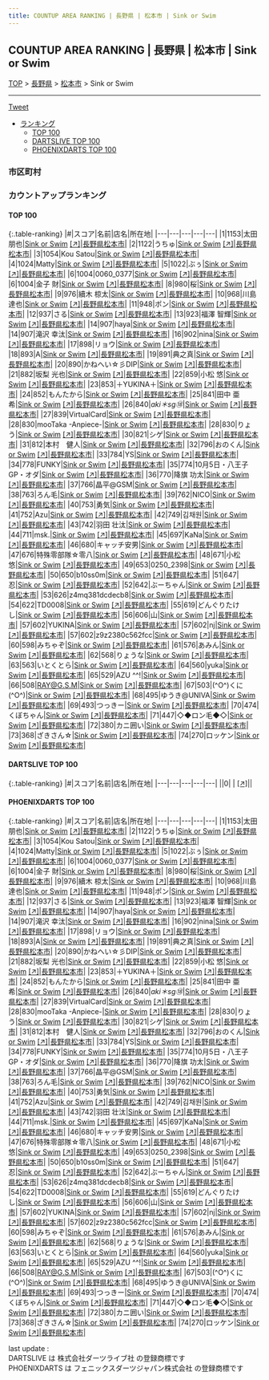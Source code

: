 ```yaml
---
title: COUNTUP AREA RANKING | 長野県 | 松本市 | Sink or Swim
---
```

## COUNTUP AREA RANKING | 長野県 | 松本市 | Sink or Swim

[TOP](/darts/rank/) > [長野県](/darts/rank/長野県/) > [松本市](/darts/rank/長野県/松本市/) > Sink or Swim

___

<a href="https://twitter.com/share?ref_src=twsrc%5Etfw" data-text="COUNTUP AREA RANKING | 長野県松本市Sink or Swim" class="twitter-share-button" data-hashtags="DARTSLIVE,PHOENIXDARTS,darts,ダーツ" data-show-count="false">Tweet</a>

* [ランキング](#カウントアップランキング)
    * [TOP 100](#top-100)
    * [DARTSLIVE TOP 100](#dartslive-top-100)
    * [PHOENIXDARTS TOP 100](#phoenixdarts-top-100)

### 市区町村

<ul>

</ul>

### カウントアップランキング

#### TOP 100



{:.table-ranking}
|#|スコア|名前|店名|所在地|
|---|---|---|---|---|
|1|1153|<span class="rank-name-pd"><span class="pro-icon-pd"></span>太田 朋也</span>|<a href="/darts/rank/shops/8727.html">Sink or Swim</a> <a href="https://vs.phoenixdarts.com/jp/shop/shopDetailInfo/s_8727?s_seq=8727">[↗]</a>|<a href="/darts/rank/長野県/松本市">長野県松本市</a>|
|2|1122|<span class="rank-name-pd">うちゅ</span>|<a href="/darts/rank/shops/8727.html">Sink or Swim</a> <a href="https://vs.phoenixdarts.com/jp/shop/shopDetailInfo/s_8727?s_seq=8727">[↗]</a>|<a href="/darts/rank/長野県/松本市">長野県松本市</a>|
|3|1054|<span class="rank-name-pd">Kou Satou</span>|<a href="/darts/rank/shops/8727.html">Sink or Swim</a> <a href="https://vs.phoenixdarts.com/jp/shop/shopDetailInfo/s_8727?s_seq=8727">[↗]</a>|<a href="/darts/rank/長野県/松本市">長野県松本市</a>|
|4|1024|<span class="rank-name-pd">Matty</span>|<a href="/darts/rank/shops/8727.html">Sink or Swim</a> <a href="https://vs.phoenixdarts.com/jp/shop/shopDetailInfo/s_8727?s_seq=8727">[↗]</a>|<a href="/darts/rank/長野県/松本市">長野県松本市</a>|
|5|1022|<span class="rank-name-pd">ぶぅ</span>|<a href="/darts/rank/shops/8727.html">Sink or Swim</a> <a href="https://vs.phoenixdarts.com/jp/shop/shopDetailInfo/s_8727?s_seq=8727">[↗]</a>|<a href="/darts/rank/長野県/松本市">長野県松本市</a>|
|6|1004|<span class="rank-name-pd">0060_0377</span>|<a href="/darts/rank/shops/8727.html">Sink or Swim</a> <a href="https://vs.phoenixdarts.com/jp/shop/shopDetailInfo/s_8727?s_seq=8727">[↗]</a>|<a href="/darts/rank/長野県/松本市">長野県松本市</a>|
|6|1004|<span class="rank-name-pd">金子 財</span>|<a href="/darts/rank/shops/8727.html">Sink or Swim</a> <a href="https://vs.phoenixdarts.com/jp/shop/shopDetailInfo/s_8727?s_seq=8727">[↗]</a>|<a href="/darts/rank/長野県/松本市">長野県松本市</a>|
|8|980|<span class="rank-name-pd">桜</span>|<a href="/darts/rank/shops/8727.html">Sink or Swim</a> <a href="https://vs.phoenixdarts.com/jp/shop/shopDetailInfo/s_8727?s_seq=8727">[↗]</a>|<a href="/darts/rank/長野県/松本市">長野県松本市</a>|
|9|976|<span class="rank-name-pd"><span class="pro-icon-pd"></span>續木 椋太</span>|<a href="/darts/rank/shops/8727.html">Sink or Swim</a> <a href="https://vs.phoenixdarts.com/jp/shop/shopDetailInfo/s_8727?s_seq=8727">[↗]</a>|<a href="/darts/rank/長野県/松本市">長野県松本市</a>|
|10|968|<span class="rank-name-pd">川島 達也</span>|<a href="/darts/rank/shops/8727.html">Sink or Swim</a> <a href="https://vs.phoenixdarts.com/jp/shop/shopDetailInfo/s_8727?s_seq=8727">[↗]</a>|<a href="/darts/rank/長野県/松本市">長野県松本市</a>|
|11|948|<span class="rank-name-pd">ポン</span>|<a href="/darts/rank/shops/8727.html">Sink or Swim</a> <a href="https://vs.phoenixdarts.com/jp/shop/shopDetailInfo/s_8727?s_seq=8727">[↗]</a>|<a href="/darts/rank/長野県/松本市">長野県松本市</a>|
|12|937|<span class="rank-name-pd">さる</span>|<a href="/darts/rank/shops/8727.html">Sink or Swim</a> <a href="https://vs.phoenixdarts.com/jp/shop/shopDetailInfo/s_8727?s_seq=8727">[↗]</a>|<a href="/darts/rank/長野県/松本市">長野県松本市</a>|
|13|923|<span class="rank-name-pd"><span class="pro-icon-pd"></span>福澤 智輝</span>|<a href="/darts/rank/shops/8727.html">Sink or Swim</a> <a href="https://vs.phoenixdarts.com/jp/shop/shopDetailInfo/s_8727?s_seq=8727">[↗]</a>|<a href="/darts/rank/長野県/松本市">長野県松本市</a>|
|14|907|<span class="rank-name-pd">haya</span>|<a href="/darts/rank/shops/8727.html">Sink or Swim</a> <a href="https://vs.phoenixdarts.com/jp/shop/shopDetailInfo/s_8727?s_seq=8727">[↗]</a>|<a href="/darts/rank/長野県/松本市">長野県松本市</a>|
|14|907|<span class="rank-name-pd"><span class="pro-icon-pd"></span>滝沢 幸汰</span>|<a href="/darts/rank/shops/8727.html">Sink or Swim</a> <a href="https://vs.phoenixdarts.com/jp/shop/shopDetailInfo/s_8727?s_seq=8727">[↗]</a>|<a href="/darts/rank/長野県/松本市">長野県松本市</a>|
|16|902|<span class="rank-name-pd">nina</span>|<a href="/darts/rank/shops/8727.html">Sink or Swim</a> <a href="https://vs.phoenixdarts.com/jp/shop/shopDetailInfo/s_8727?s_seq=8727">[↗]</a>|<a href="/darts/rank/長野県/松本市">長野県松本市</a>|
|17|898|<span class="rank-name-pd">リョウ</span>|<a href="/darts/rank/shops/8727.html">Sink or Swim</a> <a href="https://vs.phoenixdarts.com/jp/shop/shopDetailInfo/s_8727?s_seq=8727">[↗]</a>|<a href="/darts/rank/長野県/松本市">長野県松本市</a>|
|18|893|<span class="rank-name-pd">A</span>|<a href="/darts/rank/shops/8727.html">Sink or Swim</a> <a href="https://vs.phoenixdarts.com/jp/shop/shopDetailInfo/s_8727?s_seq=8727">[↗]</a>|<a href="/darts/rank/長野県/松本市">長野県松本市</a>|
|19|891|<span class="rank-name-pd">典之真</span>|<a href="/darts/rank/shops/8727.html">Sink or Swim</a> <a href="https://vs.phoenixdarts.com/jp/shop/shopDetailInfo/s_8727?s_seq=8727">[↗]</a>|<a href="/darts/rank/長野県/松本市">長野県松本市</a>|
|20|890|<span class="rank-name-pd">かねへい☆彡DIP</span>|<a href="/darts/rank/shops/8727.html">Sink or Swim</a> <a href="https://vs.phoenixdarts.com/jp/shop/shopDetailInfo/s_8727?s_seq=8727">[↗]</a>|<a href="/darts/rank/長野県/松本市">長野県松本市</a>|
|21|882|<span class="rank-name-pd"><span class="pro-icon-pd"></span>坂梨 光也</span>|<a href="/darts/rank/shops/8727.html">Sink or Swim</a> <a href="https://vs.phoenixdarts.com/jp/shop/shopDetailInfo/s_8727?s_seq=8727">[↗]</a>|<a href="/darts/rank/長野県/松本市">長野県松本市</a>|
|22|859|<span class="rank-name-pd">小松  悠</span>|<a href="/darts/rank/shops/8727.html">Sink or Swim</a> <a href="https://vs.phoenixdarts.com/jp/shop/shopDetailInfo/s_8727?s_seq=8727">[↗]</a>|<a href="/darts/rank/長野県/松本市">長野県松本市</a>|
|23|853|<span class="rank-name-pd">＋YUKINA＋</span>|<a href="/darts/rank/shops/8727.html">Sink or Swim</a> <a href="https://vs.phoenixdarts.com/jp/shop/shopDetailInfo/s_8727?s_seq=8727">[↗]</a>|<a href="/darts/rank/長野県/松本市">長野県松本市</a>|
|24|852|<span class="rank-name-pd">もんたから</span>|<a href="/darts/rank/shops/8727.html">Sink or Swim</a> <a href="https://vs.phoenixdarts.com/jp/shop/shopDetailInfo/s_8727?s_seq=8727">[↗]</a>|<a href="/darts/rank/長野県/松本市">長野県松本市</a>|
|25|841|<span class="rank-name-pd"><span class="pro-icon-pd"></span>田中 亜希</span>|<a href="/darts/rank/shops/8727.html">Sink or Swim</a> <a href="https://vs.phoenixdarts.com/jp/shop/shopDetailInfo/s_8727?s_seq=8727">[↗]</a>|<a href="/darts/rank/長野県/松本市">長野県松本市</a>|
|26|840|<span class="rank-name-pd">*aki＊sg⑱*</span>|<a href="/darts/rank/shops/8727.html">Sink or Swim</a> <a href="https://vs.phoenixdarts.com/jp/shop/shopDetailInfo/s_8727?s_seq=8727">[↗]</a>|<a href="/darts/rank/長野県/松本市">長野県松本市</a>|
|27|839|<span class="rank-name-pd">VirtualCard</span>|<a href="/darts/rank/shops/8727.html">Sink or Swim</a> <a href="https://vs.phoenixdarts.com/jp/shop/shopDetailInfo/s_8727?s_seq=8727">[↗]</a>|<a href="/darts/rank/長野県/松本市">長野県松本市</a>|
|28|830|<span class="rank-name-pd">mooTaka -Anpiece-</span>|<a href="/darts/rank/shops/8727.html">Sink or Swim</a> <a href="https://vs.phoenixdarts.com/jp/shop/shopDetailInfo/s_8727?s_seq=8727">[↗]</a>|<a href="/darts/rank/長野県/松本市">長野県松本市</a>|
|28|830|<span class="rank-name-pd">りょう</span>|<a href="/darts/rank/shops/8727.html">Sink or Swim</a> <a href="https://vs.phoenixdarts.com/jp/shop/shopDetailInfo/s_8727?s_seq=8727">[↗]</a>|<a href="/darts/rank/長野県/松本市">長野県松本市</a>|
|30|821|<span class="rank-name-pd">シゲ</span>|<a href="/darts/rank/shops/8727.html">Sink or Swim</a> <a href="https://vs.phoenixdarts.com/jp/shop/shopDetailInfo/s_8727?s_seq=8727">[↗]</a>|<a href="/darts/rank/長野県/松本市">長野県松本市</a>|
|31|812|<span class="rank-name-pd">本村　健人</span>|<a href="/darts/rank/shops/8727.html">Sink or Swim</a> <a href="https://vs.phoenixdarts.com/jp/shop/shopDetailInfo/s_8727?s_seq=8727">[↗]</a>|<a href="/darts/rank/長野県/松本市">長野県松本市</a>|
|32|796|<span class="rank-name-pd">おのくん</span>|<a href="/darts/rank/shops/8727.html">Sink or Swim</a> <a href="https://vs.phoenixdarts.com/jp/shop/shopDetailInfo/s_8727?s_seq=8727">[↗]</a>|<a href="/darts/rank/長野県/松本市">長野県松本市</a>|
|33|784|<span class="rank-name-pd">YS</span>|<a href="/darts/rank/shops/8727.html">Sink or Swim</a> <a href="https://vs.phoenixdarts.com/jp/shop/shopDetailInfo/s_8727?s_seq=8727">[↗]</a>|<a href="/darts/rank/長野県/松本市">長野県松本市</a>|
|34|778|<span class="rank-name-pd">FUNKY</span>|<a href="/darts/rank/shops/8727.html">Sink or Swim</a> <a href="https://vs.phoenixdarts.com/jp/shop/shopDetailInfo/s_8727?s_seq=8727">[↗]</a>|<a href="/darts/rank/長野県/松本市">長野県松本市</a>|
|35|774|<span class="rank-name-pd">10月5日・八王子GP・オダ</span>|<a href="/darts/rank/shops/8727.html">Sink or Swim</a> <a href="https://vs.phoenixdarts.com/jp/shop/shopDetailInfo/s_8727?s_seq=8727">[↗]</a>|<a href="/darts/rank/長野県/松本市">長野県松本市</a>|
|36|770|<span class="rank-name-pd"><span class="pro-icon-pd"></span>降旗 功太</span>|<a href="/darts/rank/shops/8727.html">Sink or Swim</a> <a href="https://vs.phoenixdarts.com/jp/shop/shopDetailInfo/s_8727?s_seq=8727">[↗]</a>|<a href="/darts/rank/長野県/松本市">長野県松本市</a>|
|37|766|<span class="rank-name-pd">晶平@GSM</span>|<a href="/darts/rank/shops/8727.html">Sink or Swim</a> <a href="https://vs.phoenixdarts.com/jp/shop/shopDetailInfo/s_8727?s_seq=8727">[↗]</a>|<a href="/darts/rank/長野県/松本市">長野県松本市</a>|
|38|763|<span class="rank-name-pd">ろん毛</span>|<a href="/darts/rank/shops/8727.html">Sink or Swim</a> <a href="https://vs.phoenixdarts.com/jp/shop/shopDetailInfo/s_8727?s_seq=8727">[↗]</a>|<a href="/darts/rank/長野県/松本市">長野県松本市</a>|
|39|762|<span class="rank-name-pd">NICO</span>|<a href="/darts/rank/shops/8727.html">Sink or Swim</a> <a href="https://vs.phoenixdarts.com/jp/shop/shopDetailInfo/s_8727?s_seq=8727">[↗]</a>|<a href="/darts/rank/長野県/松本市">長野県松本市</a>|
|40|753|<span class="rank-name-pd">勇気</span>|<a href="/darts/rank/shops/8727.html">Sink or Swim</a> <a href="https://vs.phoenixdarts.com/jp/shop/shopDetailInfo/s_8727?s_seq=8727">[↗]</a>|<a href="/darts/rank/長野県/松本市">長野県松本市</a>|
|41|752|<span class="rank-name-pd">Azu</span>|<a href="/darts/rank/shops/8727.html">Sink or Swim</a> <a href="https://vs.phoenixdarts.com/jp/shop/shopDetailInfo/s_8727?s_seq=8727">[↗]</a>|<a href="/darts/rank/長野県/松本市">長野県松本市</a>|
|42|749|<span class="rank-name-pd">김채원</span>|<a href="/darts/rank/shops/8727.html">Sink or Swim</a> <a href="https://vs.phoenixdarts.com/jp/shop/shopDetailInfo/s_8727?s_seq=8727">[↗]</a>|<a href="/darts/rank/長野県/松本市">長野県松本市</a>|
|43|742|<span class="rank-name-pd"><span class="pro-icon-pd"></span>羽田 壮汰</span>|<a href="/darts/rank/shops/8727.html">Sink or Swim</a> <a href="https://vs.phoenixdarts.com/jp/shop/shopDetailInfo/s_8727?s_seq=8727">[↗]</a>|<a href="/darts/rank/長野県/松本市">長野県松本市</a>|
|44|711|<span class="rank-name-pd">msk.</span>|<a href="/darts/rank/shops/8727.html">Sink or Swim</a> <a href="https://vs.phoenixdarts.com/jp/shop/shopDetailInfo/s_8727?s_seq=8727">[↗]</a>|<a href="/darts/rank/長野県/松本市">長野県松本市</a>|
|45|697|<span class="rank-name-pd">KaNa</span>|<a href="/darts/rank/shops/8727.html">Sink or Swim</a> <a href="https://vs.phoenixdarts.com/jp/shop/shopDetailInfo/s_8727?s_seq=8727">[↗]</a>|<a href="/darts/rank/長野県/松本市">長野県松本市</a>|
|46|680|<span class="rank-name-pd">キャッチ安男</span>|<a href="/darts/rank/shops/8727.html">Sink or Swim</a> <a href="https://vs.phoenixdarts.com/jp/shop/shopDetailInfo/s_8727?s_seq=8727">[↗]</a>|<a href="/darts/rank/長野県/松本市">長野県松本市</a>|
|47|676|<span class="rank-name-pd">特殊零部隊☆零八</span>|<a href="/darts/rank/shops/8727.html">Sink or Swim</a> <a href="https://vs.phoenixdarts.com/jp/shop/shopDetailInfo/s_8727?s_seq=8727">[↗]</a>|<a href="/darts/rank/長野県/松本市">長野県松本市</a>|
|48|671|<span class="rank-name-pd"><span class="pro-icon-pd"></span>小松 悠</span>|<a href="/darts/rank/shops/8727.html">Sink or Swim</a> <a href="https://vs.phoenixdarts.com/jp/shop/shopDetailInfo/s_8727?s_seq=8727">[↗]</a>|<a href="/darts/rank/長野県/松本市">長野県松本市</a>|
|49|653|<span class="rank-name-pd">0250_2398</span>|<a href="/darts/rank/shops/8727.html">Sink or Swim</a> <a href="https://vs.phoenixdarts.com/jp/shop/shopDetailInfo/s_8727?s_seq=8727">[↗]</a>|<a href="/darts/rank/長野県/松本市">長野県松本市</a>|
|50|650|<span class="rank-name-pd">b10ss0m</span>|<a href="/darts/rank/shops/8727.html">Sink or Swim</a> <a href="https://vs.phoenixdarts.com/jp/shop/shopDetailInfo/s_8727?s_seq=8727">[↗]</a>|<a href="/darts/rank/長野県/松本市">長野県松本市</a>|
|51|647|<span class="rank-name-pd">忍</span>|<a href="/darts/rank/shops/8727.html">Sink or Swim</a> <a href="https://vs.phoenixdarts.com/jp/shop/shopDetailInfo/s_8727?s_seq=8727">[↗]</a>|<a href="/darts/rank/長野県/松本市">長野県松本市</a>|
|52|642|<span class="rank-name-pd">ぶーちゃん</span>|<a href="/darts/rank/shops/8727.html">Sink or Swim</a> <a href="https://vs.phoenixdarts.com/jp/shop/shopDetailInfo/s_8727?s_seq=8727">[↗]</a>|<a href="/darts/rank/長野県/松本市">長野県松本市</a>|
|53|626|<span class="rank-name-pd">z4mq381dcdecb8</span>|<a href="/darts/rank/shops/8727.html">Sink or Swim</a> <a href="https://vs.phoenixdarts.com/jp/shop/shopDetailInfo/s_8727?s_seq=8727">[↗]</a>|<a href="/darts/rank/長野県/松本市">長野県松本市</a>|
|54|622|<span class="rank-name-pd">TD0008</span>|<a href="/darts/rank/shops/8727.html">Sink or Swim</a> <a href="https://vs.phoenixdarts.com/jp/shop/shopDetailInfo/s_8727?s_seq=8727">[↗]</a>|<a href="/darts/rank/長野県/松本市">長野県松本市</a>|
|55|619|<span class="rank-name-pd">どんぐりたけし</span>|<a href="/darts/rank/shops/8727.html">Sink or Swim</a> <a href="https://vs.phoenixdarts.com/jp/shop/shopDetailInfo/s_8727?s_seq=8727">[↗]</a>|<a href="/darts/rank/長野県/松本市">長野県松本市</a>|
|56|606|<span class="rank-name-pd">山</span>|<a href="/darts/rank/shops/8727.html">Sink or Swim</a> <a href="https://vs.phoenixdarts.com/jp/shop/shopDetailInfo/s_8727?s_seq=8727">[↗]</a>|<a href="/darts/rank/長野県/松本市">長野県松本市</a>|
|57|602|<span class="rank-name-pd">YUKINA</span>|<a href="/darts/rank/shops/8727.html">Sink or Swim</a> <a href="https://vs.phoenixdarts.com/jp/shop/shopDetailInfo/s_8727?s_seq=8727">[↗]</a>|<a href="/darts/rank/長野県/松本市">長野県松本市</a>|
|57|602|<span class="rank-name-pd">nj</span>|<a href="/darts/rank/shops/8727.html">Sink or Swim</a> <a href="https://vs.phoenixdarts.com/jp/shop/shopDetailInfo/s_8727?s_seq=8727">[↗]</a>|<a href="/darts/rank/長野県/松本市">長野県松本市</a>|
|57|602|<span class="rank-name-pd">z9z2380c562fcc</span>|<a href="/darts/rank/shops/8727.html">Sink or Swim</a> <a href="https://vs.phoenixdarts.com/jp/shop/shopDetailInfo/s_8727?s_seq=8727">[↗]</a>|<a href="/darts/rank/長野県/松本市">長野県松本市</a>|
|60|598|<span class="rank-name-pd">みちゃぞ</span>|<a href="/darts/rank/shops/8727.html">Sink or Swim</a> <a href="https://vs.phoenixdarts.com/jp/shop/shopDetailInfo/s_8727?s_seq=8727">[↗]</a>|<a href="/darts/rank/長野県/松本市">長野県松本市</a>|
|61|576|<span class="rank-name-pd">あみん</span>|<a href="/darts/rank/shops/8727.html">Sink or Swim</a> <a href="https://vs.phoenixdarts.com/jp/shop/shopDetailInfo/s_8727?s_seq=8727">[↗]</a>|<a href="/darts/rank/長野県/松本市">長野県松本市</a>|
|62|568|<span class="rank-name-pd">りょうな</span>|<a href="/darts/rank/shops/8727.html">Sink or Swim</a> <a href="https://vs.phoenixdarts.com/jp/shop/shopDetailInfo/s_8727?s_seq=8727">[↗]</a>|<a href="/darts/rank/長野県/松本市">長野県松本市</a>|
|63|563|<span class="rank-name-pd">いとくとら</span>|<a href="/darts/rank/shops/8727.html">Sink or Swim</a> <a href="https://vs.phoenixdarts.com/jp/shop/shopDetailInfo/s_8727?s_seq=8727">[↗]</a>|<a href="/darts/rank/長野県/松本市">長野県松本市</a>|
|64|560|<span class="rank-name-pd">yuka</span>|<a href="/darts/rank/shops/8727.html">Sink or Swim</a> <a href="https://vs.phoenixdarts.com/jp/shop/shopDetailInfo/s_8727?s_seq=8727">[↗]</a>|<a href="/darts/rank/長野県/松本市">長野県松本市</a>|
|65|529|<span class="rank-name-pd">AZU ^^!</span>|<a href="/darts/rank/shops/8727.html">Sink or Swim</a> <a href="https://vs.phoenixdarts.com/jp/shop/shopDetailInfo/s_8727?s_seq=8727">[↗]</a>|<a href="/darts/rank/長野県/松本市">長野県松本市</a>|
|66|508|<span class="rank-name-pd">RAY@G.S.M</span>|<a href="/darts/rank/shops/8727.html">Sink or Swim</a> <a href="https://vs.phoenixdarts.com/jp/shop/shopDetailInfo/s_8727?s_seq=8727">[↗]</a>|<a href="/darts/rank/長野県/松本市">長野県松本市</a>|
|67|503|<span class="rank-name-pd">(^O^)くに(^O^)</span>|<a href="/darts/rank/shops/8727.html">Sink or Swim</a> <a href="https://vs.phoenixdarts.com/jp/shop/shopDetailInfo/s_8727?s_seq=8727">[↗]</a>|<a href="/darts/rank/長野県/松本市">長野県松本市</a>|
|68|495|<span class="rank-name-pd">ゆうき@UNIVA</span>|<a href="/darts/rank/shops/8727.html">Sink or Swim</a> <a href="https://vs.phoenixdarts.com/jp/shop/shopDetailInfo/s_8727?s_seq=8727">[↗]</a>|<a href="/darts/rank/長野県/松本市">長野県松本市</a>|
|69|493|<span class="rank-name-pd">つっきー</span>|<a href="/darts/rank/shops/8727.html">Sink or Swim</a> <a href="https://vs.phoenixdarts.com/jp/shop/shopDetailInfo/s_8727?s_seq=8727">[↗]</a>|<a href="/darts/rank/長野県/松本市">長野県松本市</a>|
|70|474|<span class="rank-name-pd">くぼちゃん</span>|<a href="/darts/rank/shops/8727.html">Sink or Swim</a> <a href="https://vs.phoenixdarts.com/jp/shop/shopDetailInfo/s_8727?s_seq=8727">[↗]</a>|<a href="/darts/rank/長野県/松本市">長野県松本市</a>|
|71|447|<span class="rank-name-pd">◇◆ロン毛◆◇</span>|<a href="/darts/rank/shops/8727.html">Sink or Swim</a> <a href="https://vs.phoenixdarts.com/jp/shop/shopDetailInfo/s_8727?s_seq=8727">[↗]</a>|<a href="/darts/rank/長野県/松本市">長野県松本市</a>|
|72|380|<span class="rank-name-pd">カニ囲い</span>|<a href="/darts/rank/shops/8727.html">Sink or Swim</a> <a href="https://vs.phoenixdarts.com/jp/shop/shopDetailInfo/s_8727?s_seq=8727">[↗]</a>|<a href="/darts/rank/長野県/松本市">長野県松本市</a>|
|73|368|<span class="rank-name-pd">ざきさん☆</span>|<a href="/darts/rank/shops/8727.html">Sink or Swim</a> <a href="https://vs.phoenixdarts.com/jp/shop/shopDetailInfo/s_8727?s_seq=8727">[↗]</a>|<a href="/darts/rank/長野県/松本市">長野県松本市</a>|
|74|270|<span class="rank-name-pd">ロッケン</span>|<a href="/darts/rank/shops/8727.html">Sink or Swim</a> <a href="https://vs.phoenixdarts.com/jp/shop/shopDetailInfo/s_8727?s_seq=8727">[↗]</a>|<a href="/darts/rank/長野県/松本市">長野県松本市</a>|


#### DARTSLIVE TOP 100



{:.table-ranking}
|#|スコア|名前|店名|所在地|
|---|---|---|---|---|
||0|<span class="rank-name-dl"> </span>|<a href="/darts/rank/shops/.html"></a> <a href="">[↗]</a>|<a href="/darts/rank//"></a>|


#### PHOENIXDARTS TOP 100



{:.table-ranking}
|#|スコア|名前|店名|所在地|
|---|---|---|---|---|
|1|1153|<span class="rank-name-pd"><span class="pro-icon-pd"></span>太田 朋也</span>|<a href="/darts/rank/shops/8727.html">Sink or Swim</a> <a href="https://vs.phoenixdarts.com/jp/shop/shopDetailInfo/s_8727?s_seq=8727">[↗]</a>|<a href="/darts/rank/長野県/松本市">長野県松本市</a>|
|2|1122|<span class="rank-name-pd">うちゅ</span>|<a href="/darts/rank/shops/8727.html">Sink or Swim</a> <a href="https://vs.phoenixdarts.com/jp/shop/shopDetailInfo/s_8727?s_seq=8727">[↗]</a>|<a href="/darts/rank/長野県/松本市">長野県松本市</a>|
|3|1054|<span class="rank-name-pd">Kou Satou</span>|<a href="/darts/rank/shops/8727.html">Sink or Swim</a> <a href="https://vs.phoenixdarts.com/jp/shop/shopDetailInfo/s_8727?s_seq=8727">[↗]</a>|<a href="/darts/rank/長野県/松本市">長野県松本市</a>|
|4|1024|<span class="rank-name-pd">Matty</span>|<a href="/darts/rank/shops/8727.html">Sink or Swim</a> <a href="https://vs.phoenixdarts.com/jp/shop/shopDetailInfo/s_8727?s_seq=8727">[↗]</a>|<a href="/darts/rank/長野県/松本市">長野県松本市</a>|
|5|1022|<span class="rank-name-pd">ぶぅ</span>|<a href="/darts/rank/shops/8727.html">Sink or Swim</a> <a href="https://vs.phoenixdarts.com/jp/shop/shopDetailInfo/s_8727?s_seq=8727">[↗]</a>|<a href="/darts/rank/長野県/松本市">長野県松本市</a>|
|6|1004|<span class="rank-name-pd">0060_0377</span>|<a href="/darts/rank/shops/8727.html">Sink or Swim</a> <a href="https://vs.phoenixdarts.com/jp/shop/shopDetailInfo/s_8727?s_seq=8727">[↗]</a>|<a href="/darts/rank/長野県/松本市">長野県松本市</a>|
|6|1004|<span class="rank-name-pd">金子 財</span>|<a href="/darts/rank/shops/8727.html">Sink or Swim</a> <a href="https://vs.phoenixdarts.com/jp/shop/shopDetailInfo/s_8727?s_seq=8727">[↗]</a>|<a href="/darts/rank/長野県/松本市">長野県松本市</a>|
|8|980|<span class="rank-name-pd">桜</span>|<a href="/darts/rank/shops/8727.html">Sink or Swim</a> <a href="https://vs.phoenixdarts.com/jp/shop/shopDetailInfo/s_8727?s_seq=8727">[↗]</a>|<a href="/darts/rank/長野県/松本市">長野県松本市</a>|
|9|976|<span class="rank-name-pd"><span class="pro-icon-pd"></span>續木 椋太</span>|<a href="/darts/rank/shops/8727.html">Sink or Swim</a> <a href="https://vs.phoenixdarts.com/jp/shop/shopDetailInfo/s_8727?s_seq=8727">[↗]</a>|<a href="/darts/rank/長野県/松本市">長野県松本市</a>|
|10|968|<span class="rank-name-pd">川島 達也</span>|<a href="/darts/rank/shops/8727.html">Sink or Swim</a> <a href="https://vs.phoenixdarts.com/jp/shop/shopDetailInfo/s_8727?s_seq=8727">[↗]</a>|<a href="/darts/rank/長野県/松本市">長野県松本市</a>|
|11|948|<span class="rank-name-pd">ポン</span>|<a href="/darts/rank/shops/8727.html">Sink or Swim</a> <a href="https://vs.phoenixdarts.com/jp/shop/shopDetailInfo/s_8727?s_seq=8727">[↗]</a>|<a href="/darts/rank/長野県/松本市">長野県松本市</a>|
|12|937|<span class="rank-name-pd">さる</span>|<a href="/darts/rank/shops/8727.html">Sink or Swim</a> <a href="https://vs.phoenixdarts.com/jp/shop/shopDetailInfo/s_8727?s_seq=8727">[↗]</a>|<a href="/darts/rank/長野県/松本市">長野県松本市</a>|
|13|923|<span class="rank-name-pd"><span class="pro-icon-pd"></span>福澤 智輝</span>|<a href="/darts/rank/shops/8727.html">Sink or Swim</a> <a href="https://vs.phoenixdarts.com/jp/shop/shopDetailInfo/s_8727?s_seq=8727">[↗]</a>|<a href="/darts/rank/長野県/松本市">長野県松本市</a>|
|14|907|<span class="rank-name-pd">haya</span>|<a href="/darts/rank/shops/8727.html">Sink or Swim</a> <a href="https://vs.phoenixdarts.com/jp/shop/shopDetailInfo/s_8727?s_seq=8727">[↗]</a>|<a href="/darts/rank/長野県/松本市">長野県松本市</a>|
|14|907|<span class="rank-name-pd"><span class="pro-icon-pd"></span>滝沢 幸汰</span>|<a href="/darts/rank/shops/8727.html">Sink or Swim</a> <a href="https://vs.phoenixdarts.com/jp/shop/shopDetailInfo/s_8727?s_seq=8727">[↗]</a>|<a href="/darts/rank/長野県/松本市">長野県松本市</a>|
|16|902|<span class="rank-name-pd">nina</span>|<a href="/darts/rank/shops/8727.html">Sink or Swim</a> <a href="https://vs.phoenixdarts.com/jp/shop/shopDetailInfo/s_8727?s_seq=8727">[↗]</a>|<a href="/darts/rank/長野県/松本市">長野県松本市</a>|
|17|898|<span class="rank-name-pd">リョウ</span>|<a href="/darts/rank/shops/8727.html">Sink or Swim</a> <a href="https://vs.phoenixdarts.com/jp/shop/shopDetailInfo/s_8727?s_seq=8727">[↗]</a>|<a href="/darts/rank/長野県/松本市">長野県松本市</a>|
|18|893|<span class="rank-name-pd">A</span>|<a href="/darts/rank/shops/8727.html">Sink or Swim</a> <a href="https://vs.phoenixdarts.com/jp/shop/shopDetailInfo/s_8727?s_seq=8727">[↗]</a>|<a href="/darts/rank/長野県/松本市">長野県松本市</a>|
|19|891|<span class="rank-name-pd">典之真</span>|<a href="/darts/rank/shops/8727.html">Sink or Swim</a> <a href="https://vs.phoenixdarts.com/jp/shop/shopDetailInfo/s_8727?s_seq=8727">[↗]</a>|<a href="/darts/rank/長野県/松本市">長野県松本市</a>|
|20|890|<span class="rank-name-pd">かねへい☆彡DIP</span>|<a href="/darts/rank/shops/8727.html">Sink or Swim</a> <a href="https://vs.phoenixdarts.com/jp/shop/shopDetailInfo/s_8727?s_seq=8727">[↗]</a>|<a href="/darts/rank/長野県/松本市">長野県松本市</a>|
|21|882|<span class="rank-name-pd"><span class="pro-icon-pd"></span>坂梨 光也</span>|<a href="/darts/rank/shops/8727.html">Sink or Swim</a> <a href="https://vs.phoenixdarts.com/jp/shop/shopDetailInfo/s_8727?s_seq=8727">[↗]</a>|<a href="/darts/rank/長野県/松本市">長野県松本市</a>|
|22|859|<span class="rank-name-pd">小松  悠</span>|<a href="/darts/rank/shops/8727.html">Sink or Swim</a> <a href="https://vs.phoenixdarts.com/jp/shop/shopDetailInfo/s_8727?s_seq=8727">[↗]</a>|<a href="/darts/rank/長野県/松本市">長野県松本市</a>|
|23|853|<span class="rank-name-pd">＋YUKINA＋</span>|<a href="/darts/rank/shops/8727.html">Sink or Swim</a> <a href="https://vs.phoenixdarts.com/jp/shop/shopDetailInfo/s_8727?s_seq=8727">[↗]</a>|<a href="/darts/rank/長野県/松本市">長野県松本市</a>|
|24|852|<span class="rank-name-pd">もんたから</span>|<a href="/darts/rank/shops/8727.html">Sink or Swim</a> <a href="https://vs.phoenixdarts.com/jp/shop/shopDetailInfo/s_8727?s_seq=8727">[↗]</a>|<a href="/darts/rank/長野県/松本市">長野県松本市</a>|
|25|841|<span class="rank-name-pd"><span class="pro-icon-pd"></span>田中 亜希</span>|<a href="/darts/rank/shops/8727.html">Sink or Swim</a> <a href="https://vs.phoenixdarts.com/jp/shop/shopDetailInfo/s_8727?s_seq=8727">[↗]</a>|<a href="/darts/rank/長野県/松本市">長野県松本市</a>|
|26|840|<span class="rank-name-pd">*aki＊sg⑱*</span>|<a href="/darts/rank/shops/8727.html">Sink or Swim</a> <a href="https://vs.phoenixdarts.com/jp/shop/shopDetailInfo/s_8727?s_seq=8727">[↗]</a>|<a href="/darts/rank/長野県/松本市">長野県松本市</a>|
|27|839|<span class="rank-name-pd">VirtualCard</span>|<a href="/darts/rank/shops/8727.html">Sink or Swim</a> <a href="https://vs.phoenixdarts.com/jp/shop/shopDetailInfo/s_8727?s_seq=8727">[↗]</a>|<a href="/darts/rank/長野県/松本市">長野県松本市</a>|
|28|830|<span class="rank-name-pd">mooTaka -Anpiece-</span>|<a href="/darts/rank/shops/8727.html">Sink or Swim</a> <a href="https://vs.phoenixdarts.com/jp/shop/shopDetailInfo/s_8727?s_seq=8727">[↗]</a>|<a href="/darts/rank/長野県/松本市">長野県松本市</a>|
|28|830|<span class="rank-name-pd">りょう</span>|<a href="/darts/rank/shops/8727.html">Sink or Swim</a> <a href="https://vs.phoenixdarts.com/jp/shop/shopDetailInfo/s_8727?s_seq=8727">[↗]</a>|<a href="/darts/rank/長野県/松本市">長野県松本市</a>|
|30|821|<span class="rank-name-pd">シゲ</span>|<a href="/darts/rank/shops/8727.html">Sink or Swim</a> <a href="https://vs.phoenixdarts.com/jp/shop/shopDetailInfo/s_8727?s_seq=8727">[↗]</a>|<a href="/darts/rank/長野県/松本市">長野県松本市</a>|
|31|812|<span class="rank-name-pd">本村　健人</span>|<a href="/darts/rank/shops/8727.html">Sink or Swim</a> <a href="https://vs.phoenixdarts.com/jp/shop/shopDetailInfo/s_8727?s_seq=8727">[↗]</a>|<a href="/darts/rank/長野県/松本市">長野県松本市</a>|
|32|796|<span class="rank-name-pd">おのくん</span>|<a href="/darts/rank/shops/8727.html">Sink or Swim</a> <a href="https://vs.phoenixdarts.com/jp/shop/shopDetailInfo/s_8727?s_seq=8727">[↗]</a>|<a href="/darts/rank/長野県/松本市">長野県松本市</a>|
|33|784|<span class="rank-name-pd">YS</span>|<a href="/darts/rank/shops/8727.html">Sink or Swim</a> <a href="https://vs.phoenixdarts.com/jp/shop/shopDetailInfo/s_8727?s_seq=8727">[↗]</a>|<a href="/darts/rank/長野県/松本市">長野県松本市</a>|
|34|778|<span class="rank-name-pd">FUNKY</span>|<a href="/darts/rank/shops/8727.html">Sink or Swim</a> <a href="https://vs.phoenixdarts.com/jp/shop/shopDetailInfo/s_8727?s_seq=8727">[↗]</a>|<a href="/darts/rank/長野県/松本市">長野県松本市</a>|
|35|774|<span class="rank-name-pd">10月5日・八王子GP・オダ</span>|<a href="/darts/rank/shops/8727.html">Sink or Swim</a> <a href="https://vs.phoenixdarts.com/jp/shop/shopDetailInfo/s_8727?s_seq=8727">[↗]</a>|<a href="/darts/rank/長野県/松本市">長野県松本市</a>|
|36|770|<span class="rank-name-pd"><span class="pro-icon-pd"></span>降旗 功太</span>|<a href="/darts/rank/shops/8727.html">Sink or Swim</a> <a href="https://vs.phoenixdarts.com/jp/shop/shopDetailInfo/s_8727?s_seq=8727">[↗]</a>|<a href="/darts/rank/長野県/松本市">長野県松本市</a>|
|37|766|<span class="rank-name-pd">晶平@GSM</span>|<a href="/darts/rank/shops/8727.html">Sink or Swim</a> <a href="https://vs.phoenixdarts.com/jp/shop/shopDetailInfo/s_8727?s_seq=8727">[↗]</a>|<a href="/darts/rank/長野県/松本市">長野県松本市</a>|
|38|763|<span class="rank-name-pd">ろん毛</span>|<a href="/darts/rank/shops/8727.html">Sink or Swim</a> <a href="https://vs.phoenixdarts.com/jp/shop/shopDetailInfo/s_8727?s_seq=8727">[↗]</a>|<a href="/darts/rank/長野県/松本市">長野県松本市</a>|
|39|762|<span class="rank-name-pd">NICO</span>|<a href="/darts/rank/shops/8727.html">Sink or Swim</a> <a href="https://vs.phoenixdarts.com/jp/shop/shopDetailInfo/s_8727?s_seq=8727">[↗]</a>|<a href="/darts/rank/長野県/松本市">長野県松本市</a>|
|40|753|<span class="rank-name-pd">勇気</span>|<a href="/darts/rank/shops/8727.html">Sink or Swim</a> <a href="https://vs.phoenixdarts.com/jp/shop/shopDetailInfo/s_8727?s_seq=8727">[↗]</a>|<a href="/darts/rank/長野県/松本市">長野県松本市</a>|
|41|752|<span class="rank-name-pd">Azu</span>|<a href="/darts/rank/shops/8727.html">Sink or Swim</a> <a href="https://vs.phoenixdarts.com/jp/shop/shopDetailInfo/s_8727?s_seq=8727">[↗]</a>|<a href="/darts/rank/長野県/松本市">長野県松本市</a>|
|42|749|<span class="rank-name-pd">김채원</span>|<a href="/darts/rank/shops/8727.html">Sink or Swim</a> <a href="https://vs.phoenixdarts.com/jp/shop/shopDetailInfo/s_8727?s_seq=8727">[↗]</a>|<a href="/darts/rank/長野県/松本市">長野県松本市</a>|
|43|742|<span class="rank-name-pd"><span class="pro-icon-pd"></span>羽田 壮汰</span>|<a href="/darts/rank/shops/8727.html">Sink or Swim</a> <a href="https://vs.phoenixdarts.com/jp/shop/shopDetailInfo/s_8727?s_seq=8727">[↗]</a>|<a href="/darts/rank/長野県/松本市">長野県松本市</a>|
|44|711|<span class="rank-name-pd">msk.</span>|<a href="/darts/rank/shops/8727.html">Sink or Swim</a> <a href="https://vs.phoenixdarts.com/jp/shop/shopDetailInfo/s_8727?s_seq=8727">[↗]</a>|<a href="/darts/rank/長野県/松本市">長野県松本市</a>|
|45|697|<span class="rank-name-pd">KaNa</span>|<a href="/darts/rank/shops/8727.html">Sink or Swim</a> <a href="https://vs.phoenixdarts.com/jp/shop/shopDetailInfo/s_8727?s_seq=8727">[↗]</a>|<a href="/darts/rank/長野県/松本市">長野県松本市</a>|
|46|680|<span class="rank-name-pd">キャッチ安男</span>|<a href="/darts/rank/shops/8727.html">Sink or Swim</a> <a href="https://vs.phoenixdarts.com/jp/shop/shopDetailInfo/s_8727?s_seq=8727">[↗]</a>|<a href="/darts/rank/長野県/松本市">長野県松本市</a>|
|47|676|<span class="rank-name-pd">特殊零部隊☆零八</span>|<a href="/darts/rank/shops/8727.html">Sink or Swim</a> <a href="https://vs.phoenixdarts.com/jp/shop/shopDetailInfo/s_8727?s_seq=8727">[↗]</a>|<a href="/darts/rank/長野県/松本市">長野県松本市</a>|
|48|671|<span class="rank-name-pd"><span class="pro-icon-pd"></span>小松 悠</span>|<a href="/darts/rank/shops/8727.html">Sink or Swim</a> <a href="https://vs.phoenixdarts.com/jp/shop/shopDetailInfo/s_8727?s_seq=8727">[↗]</a>|<a href="/darts/rank/長野県/松本市">長野県松本市</a>|
|49|653|<span class="rank-name-pd">0250_2398</span>|<a href="/darts/rank/shops/8727.html">Sink or Swim</a> <a href="https://vs.phoenixdarts.com/jp/shop/shopDetailInfo/s_8727?s_seq=8727">[↗]</a>|<a href="/darts/rank/長野県/松本市">長野県松本市</a>|
|50|650|<span class="rank-name-pd">b10ss0m</span>|<a href="/darts/rank/shops/8727.html">Sink or Swim</a> <a href="https://vs.phoenixdarts.com/jp/shop/shopDetailInfo/s_8727?s_seq=8727">[↗]</a>|<a href="/darts/rank/長野県/松本市">長野県松本市</a>|
|51|647|<span class="rank-name-pd">忍</span>|<a href="/darts/rank/shops/8727.html">Sink or Swim</a> <a href="https://vs.phoenixdarts.com/jp/shop/shopDetailInfo/s_8727?s_seq=8727">[↗]</a>|<a href="/darts/rank/長野県/松本市">長野県松本市</a>|
|52|642|<span class="rank-name-pd">ぶーちゃん</span>|<a href="/darts/rank/shops/8727.html">Sink or Swim</a> <a href="https://vs.phoenixdarts.com/jp/shop/shopDetailInfo/s_8727?s_seq=8727">[↗]</a>|<a href="/darts/rank/長野県/松本市">長野県松本市</a>|
|53|626|<span class="rank-name-pd">z4mq381dcdecb8</span>|<a href="/darts/rank/shops/8727.html">Sink or Swim</a> <a href="https://vs.phoenixdarts.com/jp/shop/shopDetailInfo/s_8727?s_seq=8727">[↗]</a>|<a href="/darts/rank/長野県/松本市">長野県松本市</a>|
|54|622|<span class="rank-name-pd">TD0008</span>|<a href="/darts/rank/shops/8727.html">Sink or Swim</a> <a href="https://vs.phoenixdarts.com/jp/shop/shopDetailInfo/s_8727?s_seq=8727">[↗]</a>|<a href="/darts/rank/長野県/松本市">長野県松本市</a>|
|55|619|<span class="rank-name-pd">どんぐりたけし</span>|<a href="/darts/rank/shops/8727.html">Sink or Swim</a> <a href="https://vs.phoenixdarts.com/jp/shop/shopDetailInfo/s_8727?s_seq=8727">[↗]</a>|<a href="/darts/rank/長野県/松本市">長野県松本市</a>|
|56|606|<span class="rank-name-pd">山</span>|<a href="/darts/rank/shops/8727.html">Sink or Swim</a> <a href="https://vs.phoenixdarts.com/jp/shop/shopDetailInfo/s_8727?s_seq=8727">[↗]</a>|<a href="/darts/rank/長野県/松本市">長野県松本市</a>|
|57|602|<span class="rank-name-pd">YUKINA</span>|<a href="/darts/rank/shops/8727.html">Sink or Swim</a> <a href="https://vs.phoenixdarts.com/jp/shop/shopDetailInfo/s_8727?s_seq=8727">[↗]</a>|<a href="/darts/rank/長野県/松本市">長野県松本市</a>|
|57|602|<span class="rank-name-pd">nj</span>|<a href="/darts/rank/shops/8727.html">Sink or Swim</a> <a href="https://vs.phoenixdarts.com/jp/shop/shopDetailInfo/s_8727?s_seq=8727">[↗]</a>|<a href="/darts/rank/長野県/松本市">長野県松本市</a>|
|57|602|<span class="rank-name-pd">z9z2380c562fcc</span>|<a href="/darts/rank/shops/8727.html">Sink or Swim</a> <a href="https://vs.phoenixdarts.com/jp/shop/shopDetailInfo/s_8727?s_seq=8727">[↗]</a>|<a href="/darts/rank/長野県/松本市">長野県松本市</a>|
|60|598|<span class="rank-name-pd">みちゃぞ</span>|<a href="/darts/rank/shops/8727.html">Sink or Swim</a> <a href="https://vs.phoenixdarts.com/jp/shop/shopDetailInfo/s_8727?s_seq=8727">[↗]</a>|<a href="/darts/rank/長野県/松本市">長野県松本市</a>|
|61|576|<span class="rank-name-pd">あみん</span>|<a href="/darts/rank/shops/8727.html">Sink or Swim</a> <a href="https://vs.phoenixdarts.com/jp/shop/shopDetailInfo/s_8727?s_seq=8727">[↗]</a>|<a href="/darts/rank/長野県/松本市">長野県松本市</a>|
|62|568|<span class="rank-name-pd">りょうな</span>|<a href="/darts/rank/shops/8727.html">Sink or Swim</a> <a href="https://vs.phoenixdarts.com/jp/shop/shopDetailInfo/s_8727?s_seq=8727">[↗]</a>|<a href="/darts/rank/長野県/松本市">長野県松本市</a>|
|63|563|<span class="rank-name-pd">いとくとら</span>|<a href="/darts/rank/shops/8727.html">Sink or Swim</a> <a href="https://vs.phoenixdarts.com/jp/shop/shopDetailInfo/s_8727?s_seq=8727">[↗]</a>|<a href="/darts/rank/長野県/松本市">長野県松本市</a>|
|64|560|<span class="rank-name-pd">yuka</span>|<a href="/darts/rank/shops/8727.html">Sink or Swim</a> <a href="https://vs.phoenixdarts.com/jp/shop/shopDetailInfo/s_8727?s_seq=8727">[↗]</a>|<a href="/darts/rank/長野県/松本市">長野県松本市</a>|
|65|529|<span class="rank-name-pd">AZU ^^!</span>|<a href="/darts/rank/shops/8727.html">Sink or Swim</a> <a href="https://vs.phoenixdarts.com/jp/shop/shopDetailInfo/s_8727?s_seq=8727">[↗]</a>|<a href="/darts/rank/長野県/松本市">長野県松本市</a>|
|66|508|<span class="rank-name-pd">RAY@G.S.M</span>|<a href="/darts/rank/shops/8727.html">Sink or Swim</a> <a href="https://vs.phoenixdarts.com/jp/shop/shopDetailInfo/s_8727?s_seq=8727">[↗]</a>|<a href="/darts/rank/長野県/松本市">長野県松本市</a>|
|67|503|<span class="rank-name-pd">(^O^)くに(^O^)</span>|<a href="/darts/rank/shops/8727.html">Sink or Swim</a> <a href="https://vs.phoenixdarts.com/jp/shop/shopDetailInfo/s_8727?s_seq=8727">[↗]</a>|<a href="/darts/rank/長野県/松本市">長野県松本市</a>|
|68|495|<span class="rank-name-pd">ゆうき@UNIVA</span>|<a href="/darts/rank/shops/8727.html">Sink or Swim</a> <a href="https://vs.phoenixdarts.com/jp/shop/shopDetailInfo/s_8727?s_seq=8727">[↗]</a>|<a href="/darts/rank/長野県/松本市">長野県松本市</a>|
|69|493|<span class="rank-name-pd">つっきー</span>|<a href="/darts/rank/shops/8727.html">Sink or Swim</a> <a href="https://vs.phoenixdarts.com/jp/shop/shopDetailInfo/s_8727?s_seq=8727">[↗]</a>|<a href="/darts/rank/長野県/松本市">長野県松本市</a>|
|70|474|<span class="rank-name-pd">くぼちゃん</span>|<a href="/darts/rank/shops/8727.html">Sink or Swim</a> <a href="https://vs.phoenixdarts.com/jp/shop/shopDetailInfo/s_8727?s_seq=8727">[↗]</a>|<a href="/darts/rank/長野県/松本市">長野県松本市</a>|
|71|447|<span class="rank-name-pd">◇◆ロン毛◆◇</span>|<a href="/darts/rank/shops/8727.html">Sink or Swim</a> <a href="https://vs.phoenixdarts.com/jp/shop/shopDetailInfo/s_8727?s_seq=8727">[↗]</a>|<a href="/darts/rank/長野県/松本市">長野県松本市</a>|
|72|380|<span class="rank-name-pd">カニ囲い</span>|<a href="/darts/rank/shops/8727.html">Sink or Swim</a> <a href="https://vs.phoenixdarts.com/jp/shop/shopDetailInfo/s_8727?s_seq=8727">[↗]</a>|<a href="/darts/rank/長野県/松本市">長野県松本市</a>|
|73|368|<span class="rank-name-pd">ざきさん☆</span>|<a href="/darts/rank/shops/8727.html">Sink or Swim</a> <a href="https://vs.phoenixdarts.com/jp/shop/shopDetailInfo/s_8727?s_seq=8727">[↗]</a>|<a href="/darts/rank/長野県/松本市">長野県松本市</a>|
|74|270|<span class="rank-name-pd">ロッケン</span>|<a href="/darts/rank/shops/8727.html">Sink or Swim</a> <a href="https://vs.phoenixdarts.com/jp/shop/shopDetailInfo/s_8727?s_seq=8727">[↗]</a>|<a href="/darts/rank/長野県/松本市">長野県松本市</a>|


<div class="footer border-top border-gray-light mt-5 pt-3 text-right text-gray">
    last update : <span style="font-weight: italic" id="foot_last_modified"></span><br />
    DARTSLIVE は 株式会社ダーツライブ社 の登録商標です<br />
    PHOENIXDARTS は フェニックスダーツジャパン株式会社 の登録商標です<br />
</div>

<script src="https://cdnjs.cloudflare.com/ajax/libs/jquery.tablesorter/2.31.3/js/jquery.tablesorter.min.js" integrity="sha512-qzgd5cYSZcosqpzpn7zF2ZId8f/8CHmFKZ8j7mU4OUXTNRd5g+ZHBPsgKEwoqxCtdQvExE5LprwwPAgoicguNg==" crossorigin="anonymous" referrerpolicy="no-referrer"></script>
<link rel="stylesheet" href="https://cdnjs.cloudflare.com/ajax/libs/jquery.tablesorter/2.31.3/css/theme.default.min.css" integrity="sha512-wghhOJkjQX0Lh3NSWvNKeZ0ZpNn+SPVXX1Qyc9OCaogADktxrBiBdKGDoqVUOyhStvMBmJQ8ZdMHiR3wuEq8+w==" crossorigin="anonymous" referrerpolicy="no-referrer" />
<script>
$(function() {
    $(".table-ranking").tablesorter({sortList:[[0, 0]]});
    $("#foot_last_modified").text(formatDate(new Date(document.lastModified), 'yyyy-MM-dd HH:mm:ss'));
});
</script>

<script async src="https://platform.twitter.com/widgets.js" charset="utf-8"></script>
